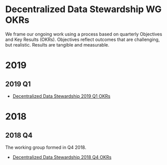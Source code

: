 # Decentralized Data Stewardship WG OKRs

We frame our ongoing work using a process based on quarterly Objectives and Key Results (OKRs). Objectives reflect outcomes that are challenging, but realistic. Results are tangible and measurable.

# 2019

## 2019 Q1

- [Decentralized Data Stewardship 2019 Q1 OKRs](https://docs.google.com/spreadsheets/d/1BtOfd7s9oYO5iKsIorCpsm4QuQoIsoZzSz7GItE-9ys/edit#gid=1521120849)

# 2018

## 2018 Q4

The working group formed in Q4 2018.

- [Decentralized Data Stewardship 2018 Q4 OKRs](https://docs.google.com/spreadsheets/d/139lROP7-Ee4M4S7A_IO4iIgSgugYm7dct620LYnalII/edit#gid=2055463539)
